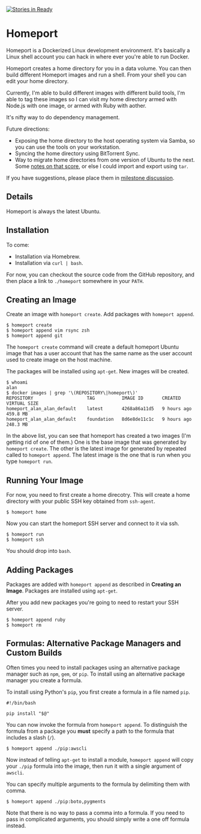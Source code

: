 [![Stories in Ready](https://badge.waffle.io/bigeasy/homeport.png?label=ready&title=Ready)](https://waffle.io/bigeasy/homeport)
# Homeport

Homeport is a Dockerized Linux development environment. It's basically a Linux
shell account you can hack in where ever you're able to run Docker.

Homeport creates a home directory for you in a data volume. You can then build
different Homeport images and run a shell. From your shell you can edit your
home directory.

Currently, I'm able to build different images with different build tools, I'm
able to tag these images so I can visit my home directory armed with Node.js
with one image, or armed with Ruby with aother.

It's nifty way to do dependency management.

Future directions:

 * Exposing the home directory to the host operating system via Samba, so you
 can use the tools on your workstation.
 * Syncing the home directory using BitTorrent Sync.
 * Way to migrate home directories from one version of Ubuntu to the next. Some
 [notes on that score](http://stackoverflow.com/questions/23137544/how-to-map-volume-paths-using-dockers-volumes-from), or else I could import and export using `tar`.

If you have suggestions, please place them in [milestone
discussion](https://github.com/bigeasy/homeport/issues/1).

## Details

Homeport is always the latest Ubuntu.

## Installation

To come:

 * Installation via Homebrew.
 * Installation via `curl | bash`.

For now, you can checkout the source code from the GitHub repository, and then
place a link to `./homeport` somewhere in your `PATH`.


## Creating an Image

Create an image with `homeport create`. Add packages with `homeport append`.

```console
$ homeport create
$ homeport append vim rsync zsh
$ homeport append git
```

The `homeport create` command will create a default homeport Ubuntu image that
has a user account that has the same name as the user account used to create
image on the host machine.

The packages will be installed using `apt-get`. New images will be created.

```console
$ whoami
alan
$ docker images | grep '\(REPOSITORY\|homeport\)'
REPOSITORY                    TAG          IMAGE ID       CREATED       VIRTUAL SIZE
homeport_alan_alan_default    latest       4268a86a11d5   9 hours ago   459.8 MB
homeport_alan_alan_default    foundation   8d6e8de11c1c   9 hours ago   248.3 MB
```

In the above list, you can see that homeport has created a two images (I'm
getting rid of one of them.) One is the base image that was generated by
`homeport create`. The other is the latest image for generated by repeated
called to `homeport append`. The latest image is the one that is run when you
type `homeport run`.

## Running Your Image

For now, you need to first create a home direcotry. This will create a home
directory with your public SSH key obtained from `ssh-agent`.

```
$ homeport home
```

Now you can start the homeport SSH server and connect to it via ssh.

```
$ homeport run
$ homeport ssh
```

You should drop into `bash`.

## Adding Packages

Packages are added with `homeport append` as described in **Creating an Image**.
Packages are installed using `apt-get`.

After you add new packages you're going to need to restart your SSH server.

```
$ homeport append ruby
$ homeport rm
```

## Formulas: Alternative Package Managers and Custom Builds

Often times you need to install packages using an alternative package manager
such as `npm`, `gem`, or `pip`. To install using an alternative package manager
you create a formula.

To install using Python's `pip`, you first create a formula in a file named `pip`.

```
#!/bin/bash

pip install "$@"
```

You can now invoke the formula from `homeport append`. To distinguish the
formula from a package you **must** specify a path to the formula that includes
a slash (`/`).

```
$ homeport append ./pip:awscli
```

Now instead of telling `apt-get` to install a module, `homeport append` will
copy your `./pip` formula into the image, then run it with a single argument of
`awscli`.

You can specify multiple arguments to the formula by delimiting them with comma.

```
$ homeport append ./pip:boto,pygments
```

Note that there is no way to pass a comma into a formula. If you need to pass in
complicated arguments, you should simply write a one off formula instead.
